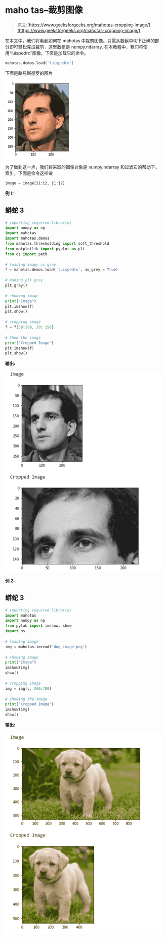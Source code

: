 # maho tas–裁剪图像

> 原文:[https://www.geeksforgeeks.org/mahotas-cropping-image/](https://www.geeksforgeeks.org/mahotas-cropping-image/)

在本文中，我们将看到如何在 mahotas 中裁剪图像。只需从数组中切下正确的部分即可轻松完成裁剪，这里数组是 numpy.ndarray.
在本教程中，我们将使用“luispedro”图像，下面是加载它的命令。

```py
mahotas.demos.load('luispedro')
```

下面是路易斯德罗的图片

![](img/af76849307e7da8176a40c662f761c77.png)

为了做到这一点，我们将采取的图像对象是 numpy.ndarray 和过滤它的帮助下，索引，下面是命令这样做

```py
image = image[i1:i2, j1:j2]
```

**例 1:**

## 蟒蛇 3

```py
# importing required libraries
import numpy as np
import mahotas
import mahotas.demos
from mahotas.thresholding import soft_threshold
from matplotlib import pyplot as plt
from os import path

# loading image as grey
f = mahotas.demos.load('luispedro', as_grey = True)

# making plt grey
plt.gray()

# showing image
print("Image")
plt.imshow(f)
plt.show()

# cropping image
f = f[50:200, 20: 250]

# Show the image
print("Cropped Image")
plt.imshow(f)
plt.show()
```

**输出:**

![](img/fd0a32d6832b5308f97e3d1491aaf478.png)

**例 2:**

## 蟒蛇 3

```py
# importing required libraries
import mahotas
import numpy as np
from pylab import imshow, show
import os

# loading image
img = mahotas.imread('dog_image.png')

# showing image
print("Image")
imshow(img)
show()

# cropping image
img = img[:, 200:700]

# showing the image
print("Cropped Image")
imshow(img)
show()
```

**输出:**

![](img/ec7cc0e73d0dfdc9ac049d3f65f5876d.png)
